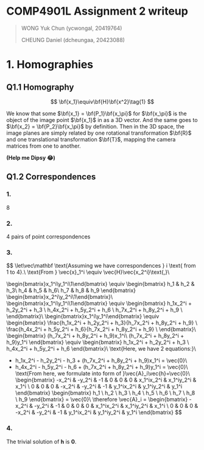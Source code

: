 # COMP4901L Assignment 2 writeup

> WONG Yuk Chun (ycwongal, 20419764)
>
> CHEUNG Daniel (dcheungaa, 20423088)

# 1. Homographies

## Q1.1 Homography

$$
\bf{x_1}\equiv\bf{H}\bf{x^2}\tag{1}
$$

We know that some $\bf{x_1} = \bf{P_1}\bf{x_\pi}$ for $\bf{x_\pi}$ is the object of the image point $\bf{x_1}$ in as a 3D vector. And the same goes to $\bf{x_2} = \bf{P_2}\bf{x_\pi}$ by definition. Then in the 3D space, the image planes are simply related by one rotational transformation $\bf{R}$ and one translational transformation $\bf{T}$, mapping the camera matrices from one to another.

**(Help me Dipsy 😂)**

## Q1.2 Correspondences

### 1.

8

### 2.

4 pairs of point correspondences

### 3.

$$
\let\vec\mathbf
\text{Assuming we have correspondences } i \text{ from 1 to 4}.\\
\text{From } \vec{x}_1^i \equiv \vec{H}\vec{x_2^i}\text{,}\\

\begin{bmatrix}x_1^i\\y_1^i\\1\end{bmatrix} \equiv 
	\begin{bmatrix}
		h_1 & h_2 & h_3\\
		h_4 & h_5 & h_6\\
		h_7 & h_8 & h_9
    \end{bmatrix}
    \begin{bmatrix}x_2^i\\y_2^i\\1\end{bmatrix}\\
\begin{bmatrix}x_1^i\\y_1^i\\1\end{bmatrix} \equiv
	\begin{bmatrix}
		h_1x_2^i + h_2y_2^i + h_3 \\
		h_4x_2^i + h_5y_2^i + h_6 \\
		h_7x_2^i + h_8y_2^i + h_9 \\
    \end{bmatrix}\\
\begin{bmatrix}x_1^i\\y_1^i\end{bmatrix} \equiv
	\begin{bmatrix}
		\frac{h_1x_2^i + h_2y_2^i + h_3}{h_7x_2^i + h_8y_2^i + h_9} \\
		\frac{h_4x_2^i + h_5y_2^i + h_6}{h_7x_2^i + h_8y_2^i + h_9} \\
    \end{bmatrix}\\
\begin{bmatrix}
	(h_7x_2^i + h_8y_2^i + h_9)x_1^i\\
	(h_7x_2^i + h_8y_2^i + h_9)y_1^i
\end{bmatrix} \equiv
	\begin{bmatrix}
		h_1x_2^i + h_2y_2^i + h_3 \\
		h_4x_2^i + h_5y_2^i + h_6
    \end{bmatrix}\\
\text{Here, we have 2 equations:}\\
- h_1x_2^i - h_2y_2^i - h_3 + (h_7x_2^i + h_8y_2^i + h_9)x_1^i = \vec{0}\\
- h_4x_2^i - h_5y_2^i - h_6 + (h_7x_2^i + h_8y_2^i + h_9)y_1^i = \vec{0}\\
\text{From here, we formulate into form of }\vec{A}_i\vec{h}=\vec{0}\\
\begin{bmatrix}
	-x_2^i & -y_2^i & -1 & 0 & 0 & 0 & x_1^ix_2^i & x_1^iy_2^i & x_1^i \\
	0 & 0 & 0 & -x_2^i & -y_2^i & -1 & y_1^ix_2^i & y_1^iy_2^i & y_1^i
\end{bmatrix}
	\begin{bmatrix}
		h_1 \\ h_2 \\ h_3 \\ h_4 \\ h_5 \\ h_6 \\ h_7 \\ h_8 \\ h_9
	\end{bmatrix} = \vec{0}\\
\therefore \vec{A}_i =
	\begin{bmatrix}
        -x_2^i & -y_2^i & -1 & 0 & 0 & 0 & x_1^ix_2^i & x_1^iy_2^i & x_1^i \\
        0 & 0 & 0 & -x_2^i & -y_2^i & -1 & y_1^ix_2^i & y_1^iy_2^i & y_1^i
    \end{bmatrix}
$$

### 4.

The trivial solution of $\mathbf{h}$ is $\mathbf{0}$.